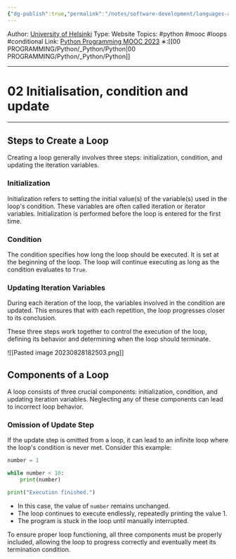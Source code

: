 ```yaml
---
{"dg-publish":true,"permalink":"/notes/software-development/languages-and-frameworks/python/0-python-programming-mooc/introduction/part-3/01-loops-with-conditions/02-initialisation-condition-and-update/","created":"2025-07-13T15:25:00.906+08:00"}
---
```


Author: [University of Helsinki](https://programming-23.mooc.fi/)
Type: Website
Topics: #python #mooc #loops #conditional 
Link: [Python Programming MOOC 2023](https://programming-23.mooc.fi/)
∗:[[00 PROGRAMMING/Python/_Python/Python\|00 PROGRAMMING/Python/_Python/Python]] 

---
# 02 Initialisation, condition and update

--- 
## Steps to Create a Loop

Creating a loop generally involves three steps: initialization, condition, and updating the iteration variables.

### Initialization

Initialization refers to setting the initial value(s) of the variable(s) used in the loop's condition. These variables are often called iteration or iterator variables. Initialization is performed before the loop is entered for the first time.

### Condition

The condition specifies how long the loop should be executed. It is set at the beginning of the loop. The loop will continue executing as long as the condition evaluates to `True`.

### Updating Iteration Variables

During each iteration of the loop, the variables involved in the condition are updated. This ensures that with each repetition, the loop progresses closer to its conclusion.

These three steps work together to control the execution of the loop, defining its behavior and determining when the loop should terminate.

![[Pasted image 20230828182503.png]]

## Components of a Loop

A loop consists of three crucial components: initialization, condition, and updating iteration variables. Neglecting any of these components can lead to incorrect loop behavior.

### Omission of Update Step

If the update step is omitted from a loop, it can lead to an infinite loop where the loop's condition is never met. Consider this example:

```python
number = 1

while number < 10:
    print(number)

print("Execution finished.")
```

- In this case, the value of `number` remains unchanged.
- The loop continues to execute endlessly, repeatedly printing the value 1.
- The program is stuck in the loop until manually interrupted.

To ensure proper loop functioning, all three components must be properly included, allowing the loop to progress correctly and eventually meet its termination condition.
